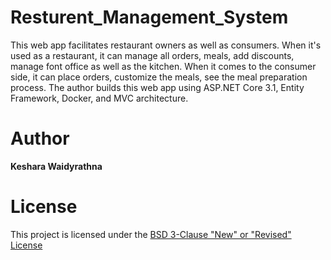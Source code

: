 # Resturent_Management_System

This web app facilitates restaurant owners as well as consumers. When it's used as a restaurant, it can manage all orders, meals, add discounts, manage font office as well as the kitchen. When it comes to the consumer side, it can place orders, customize the meals, see the meal preparation process. The author builds this web app using ASP.NET Core 3.1, Entity Framework, Docker, and MVC architecture.  

 # Author
**Keshara Waidyrathna**

# License
This project is licensed under the [BSD 3-Clause "New" or "Revised" License](LICENSE)
